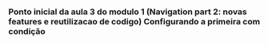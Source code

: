 ### Ponto inicial da aula 3 do modulo 1 (Navigation part 2: novas features e reutilizacao de codigo)  Configurando a primeira com condição
